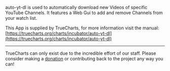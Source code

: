 auto-yt-dl is used to automatically download new Videos of specific YouTube Channels. It features a Web Gui to add and remove Channels from your watch list.

This App is supplied by TrueCharts, for more information visit the manual: [https://truecharts.org/charts/incubator/auto-yt-dl](https://truecharts.org/charts/incubator/auto-yt-dl)

---

TrueCharts can only exist due to the incredible effort of our staff.
Please consider making a [donation](https://truecharts.org/about/sponsor) or contributing back to the project any way you can!
